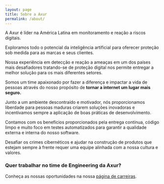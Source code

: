 ```yaml
---
layout: page
title: Sobre a Axur
permalink: /about/
---
```


A Axur é líder na América Latina em monitoramento e reação a riscos digitais.

Exploramos todo o potencial da inteligência artificial para oferecer proteção sob medida para as marcas e seus clientes.

Nossa experiência em detecção e reação a ameaças em um dos países mais desafiadores tratando-se de proteção digital nos permite entregar a melhor solução para os mais diferentes setores.

Somos um time apaixonado por fazer a diferença e impactar a vida de pessoas através do nosso propósito de **tornar a internet um lugar mais seguro.**

Junto a um ambiente descontraído e motivador, nós proporcionamos liberdade para pessoas maduras criarem soluções inovadoras e incentivamos sempre a aplicação de boas práticas de desenvolvimento.

Contamos com os benefícios proporcionados pela entrega contínua, código limpo e muito foco em testes automatizados para garantir a qualidade externa e interna do nosso software.

Desafiar os crimes cibernéticos e ajudar na construção de produtos que estejam sempre à frente requer uma equipe alinhada com a nossa cultura e valores.

### Quer trabalhar no time de Engineering da Axur?

Conheça as nossas oportunidades na nossa [página de carreiras](https://start.axur.com/pt-br/talentos/).
